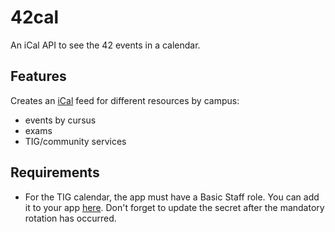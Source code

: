 # 42cal

An iCal API to see the 42 events in a calendar.

## Features

Creates an [iCal](https://en.wikipedia.org/wiki/ICalendar) feed for different resources by campus:
- events by cursus
- exams
- TIG/community services

## Requirements

- For the TIG calendar, the app must have a Basic Staff role. You can add it to your app [here](https://admin.intra.42.fr/roles_entities/new). Don't forget to update the secret after the mandatory rotation has occurred.
